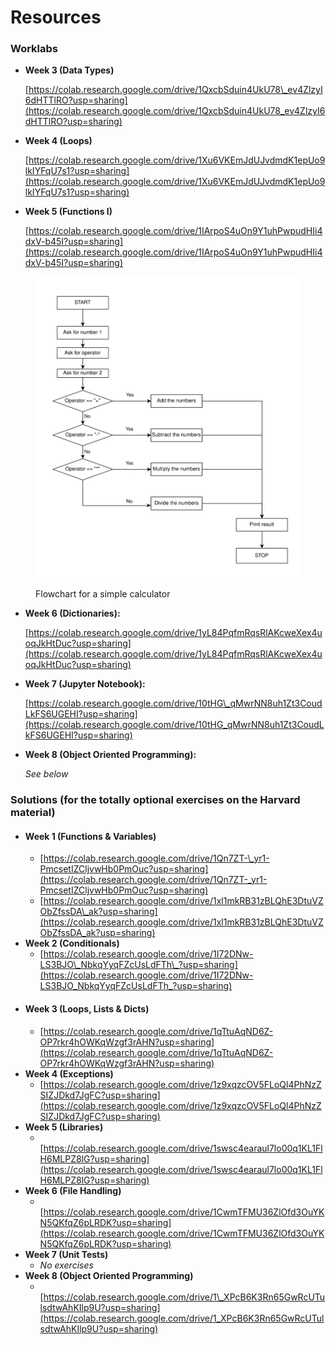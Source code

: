 # Resources

### Worklabs

*   **Week 3 (Data Types)**

    [https://colab.research.google.com/drive/1QxcbSduin4UkU78\_ev4ZlzyI6dHTTlRO?usp=sharing](https://colab.research.google.com/drive/1QxcbSduin4UkU78_ev4ZlzyI6dHTTlRO?usp=sharing)
*   **Week 4 (Loops)**

    [https://colab.research.google.com/drive/1Xu6VKEmJdUJvdmdK1epUo9lkIYFqU7s1?usp=sharing](https://colab.research.google.com/drive/1Xu6VKEmJdUJvdmdK1epUo9lkIYFqU7s1?usp=sharing)
*   **Week 5 (Functions I)**

    [https://colab.research.google.com/drive/1IArpoS4uOn9Y1uhPwpudHIi4dxV-b45I?usp=sharing](https://colab.research.google.com/drive/1IArpoS4uOn9Y1uhPwpudHIi4dxV-b45I?usp=sharing)

<figure><img src="../../.gitbook/assets/Calculator Flowchart.svg" alt=""><figcaption><p>Flowchart for a simple calculator</p></figcaption></figure>

*   **Week 6 (Dictionaries):**

    [https://colab.research.google.com/drive/1yL84PqfmRqsRlAKcweXex4uoqJkHtDuc?usp=sharing](https://colab.research.google.com/drive/1yL84PqfmRqsRlAKcweXex4uoqJkHtDuc?usp=sharing)
*   **Week 7 (Jupyter Notebook):**

    [https://colab.research.google.com/drive/10tHG\_qMwrNN8uh1Zt3CoudLkFS6UGEHI?usp=sharing](https://colab.research.google.com/drive/10tHG_qMwrNN8uh1Zt3CoudLkFS6UGEHI?usp=sharing)
*   **Week 8 (Object Oriented Programming):**

    _See below_



### Solutions (for the totally optional exercises on the Harvard material)

* #### Week 1 (Functions & Variables)
  * [https://colab.research.google.com/drive/1Qn7ZT-\_yr1-PmcsetIZCljvwHb0PmOuc?usp=sharing](https://colab.research.google.com/drive/1Qn7ZT-_yr1-PmcsetIZCljvwHb0PmOuc?usp=sharing)
  * [https://colab.research.google.com/drive/1xl1mkRB31zBLQhE3DtuVZObZfssDA\_ak?usp=sharing](https://colab.research.google.com/drive/1xl1mkRB31zBLQhE3DtuVZObZfssDA_ak?usp=sharing)
* **Week 2 (Conditionals)**
  * [https://colab.research.google.com/drive/1I72DNw-LS3BJO\_NbkqYyqFZcUsLdFTh\_?usp=sharing](https://colab.research.google.com/drive/1I72DNw-LS3BJO_NbkqYyqFZcUsLdFTh_?usp=sharing)
* #### Week 3 (Loops, Lists & Dicts)
  * [https://colab.research.google.com/drive/1qTtuAqND6Z-OP7rkr4hOWKqWzgf3rAHN?usp=sharing](https://colab.research.google.com/drive/1qTtuAqND6Z-OP7rkr4hOWKqWzgf3rAHN?usp=sharing)
* **Week 4 (Exceptions)**
  * [https://colab.research.google.com/drive/1z9xqzcOV5FLoQl4PhNzZSIZJDkd7JgFC?usp=sharing](https://colab.research.google.com/drive/1z9xqzcOV5FLoQl4PhNzZSIZJDkd7JgFC?usp=sharing)
* **Week 5 (Libraries)**
  * ​[https://colab.research.google.com/drive/1swsc4earaul7lo00q1KL1FlH6MLPZ8lG?usp=sharing](https://colab.research.google.com/drive/1swsc4earaul7lo00q1KL1FlH6MLPZ8lG?usp=sharing)​
* **Week 6 (File Handling)**
  * ​[https://colab.research.google.com/drive/1CwmTFMU36ZlOfd3OuYKN5QKfqZ6pLRDK?usp=sharing](https://colab.research.google.com/drive/1CwmTFMU36ZlOfd3OuYKN5QKfqZ6pLRDK?usp=sharing)
* **Week 7 (Unit Tests)**
  * &#x200B;_&#x4E;o exercises_
* **Week 8 (Object Oriented Programming)**
  * ​[https://colab.research.google.com/drive/1\_XPcB6K3Rn65GwRcUTulsdtwAhKIlp9U?usp=sharing](https://colab.research.google.com/drive/1_XPcB6K3Rn65GwRcUTulsdtwAhKIlp9U?usp=sharing)​
